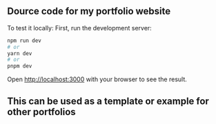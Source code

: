 ## Dource code for my portfolio website


To test it locally:
First, run the development server:

```bash
npm run dev
# or
yarn dev
# or
pnpm dev
```

Open [http://localhost:3000](http://localhost:3000) with your browser to see the result.

## This can be used as a template or example for other portfolios
